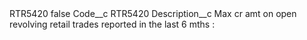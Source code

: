 <?xml version="1.0" encoding="UTF-8"?>
<CustomMetadata xmlns="http://soap.sforce.com/2006/04/metadata" xmlns:xsi="http://www.w3.org/2001/XMLSchema-instance" xmlns:xsd="http://www.w3.org/2001/XMLSchema">
    <label>RTR5420</label>
    <protected>false</protected>
    <values>
        <field>Code__c</field>
        <value xsi:type="xsd:string">RTR5420</value>
    </values>
    <values>
        <field>Description__c</field>
        <value xsi:type="xsd:string">Max cr amt on open revolving retail trades reported in the last 6 mths :</value>
    </values>
</CustomMetadata>
